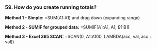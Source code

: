 ### 59. **How do you create running totals?**

**Method 1 - Simple:**
=SUM($A$1:A1) and drag down (expanding range)

**Method 2 - SUMIF for grouped data:**
=SUMIF($A$1:A1, A1, $B$1:B1)

**Method 3 - Excel 365 SCAN:**
=SCAN(0, A1:A100, LAMBDA(acc, val, acc + val))
